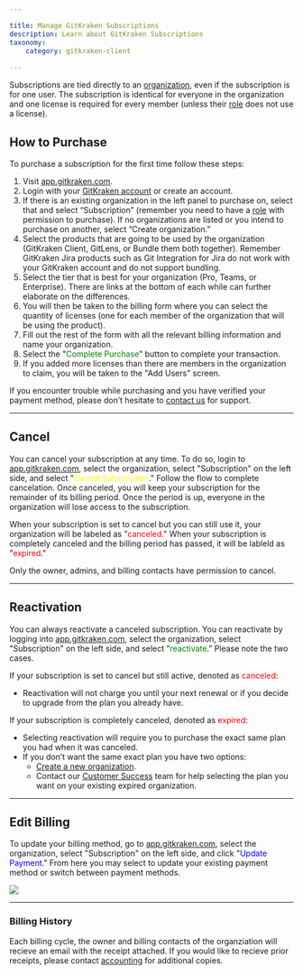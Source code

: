 ```yaml
---

title: Manage GitKraken Subscriptions
description: Learn about GitKraken Subscriptions
taxonomy:
    category: gitkraken-client
    
---
```


Subscriptions are tied directly to an [organization](/gitkraken-client/gitkraken-organization/), even if the subscription is for one user. The subscription is identical for everyone in the organization and one license is required for every member (unless their [role](/gitkraken-client/gitkraken-organization/#roles) does not use a license).

## How to Purchase
To purchase a subscription for the first time follow these steps:
1. Visit [app.gitkraken.com](https://app.gitkraken.com/).
2. Login with your [GitKraken account](/gitkraken-client/gitkraken-account/) or create an account.
3. If there is an existing organization in the left panel to purchase on, select that and select “Subscription” (remember you need to have a [role](/gitkraken-client/gitkraken-organization/#roles) with permission to purchase). If no organizations are listed or you intend to purchase on another, select “Create organization.”
4. Select the products that are going to be used by the organization (GitKraken Client, GitLens, or Bundle them both together). Remember GitKraken Jira products such as Git Integration for Jira do not work with your GitKraken account and do not support bundling.
5. Select the tier that is best for your organization (Pro, Teams, or Enterprise). There are links at the bottom of each while can further elaborate on the differences.
6. You will then be taken to the billing form where you can select the quantity of licenses (one for each member of the organization that will be using the product).
7. Fill out the rest of the form with all the relevant billing information and name your organization.
8. Select the "<span style='color: green;'>Complete Purchase</span>" button to complete your transaction.
9. If you added more licenses than there are members in the organization to claim, you will be taken to the "Add Users" screen.

<div class='callout callout--basic'>
   	<p>If you encounter trouble while purchasing and you have verified your payment method, please don’t hesitate to <a href="https://www.gitkraken.com/billing-issues">contact us</a> for support.</p>
</div>

***

## Cancel

You can cancel your subscription at any time. To do so, login to [app.gitkraken.com](https://app.gitkraken.com/), select the organization, select "Subscription" on the left side, and select "<span style='color: yellow;'>Cancel Subscription</span>." Follow the flow to complete cancelation. Once canceled, you will keep your subscription for the remainder of its billing period. Once the period is up, everyone in the organization will lose access to the subscription.

When your subscription is set to cancel but you can still use it, your organization will be labeled as "<span style='color: red;'>canceled</span>." When your subscription is completely canceled and the billing period has passed, it will be lableld as "<span style='color: red;'>expired</span>."

<div class='callout callout--basic'>
   	<p>Only the owner, admins, and billing contacts have permission to cancel.</p>
</div>

***

## Reactivation

You can always reactivate a canceled subscription. You can reactivate by logging into [app.gitkraken.com](https://app.gitkraken.com/), select the organization, select "Subscription" on the left side, and select "<span style='color: green;'>reactivate</span>." Please note the two cases.

If your subscription is set to cancel but still active, denoted as <span style='color: red;'>canceled</span>:
+ Reactivation will not charge you until your next renewal or if you decide to upgrade from the plan you already have.

If your subscription is completely canceled, denoted as <span style='color: red;'>expired</span>:
+ Selecting reactivation will require you to purchase the exact same plan you had when it was canceled.
+ If you don’t want the same exact plan you have two options:
    + [Create a new organization](/gitkraken-client/gitkraken-organization/#create).
    + Contact our [Customer Success](https://www.gitkraken.com/sales-inquiries) team for help selecting the plan you want on your existing expired organization.

***

## Edit Billing

To update your billing method, go to [app.gitkraken.com](https://app.gitkraken.com/), select the organization, select "Subscription" on the left side, and click "<span style='color: blue;'>Update Payment</span>." From here you may select to update your existing payment method or switch between payment methods.

<img src="/wp-content/uploads/subscriptions.png" class="img-responsive center img-bordered">

***

### Billing History

Each billing cycle, the owner and billing contacts of the organziation will recieve an email with the receipt attached. If you would like to recieve prior receipts, please contact [accounting](https://www.gitkraken.com/billing-issues) for additional copies.